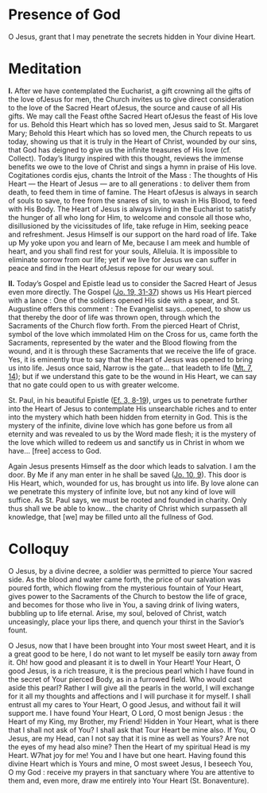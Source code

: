 # Presence of God

O Jesus, grant that I may penetrate the secrets hidden in Your divine Heart.

# Meditation

**I.** After we have contemplated the Eucharist, a gift crowning all the gifts of the love ofJesus for men, the Church invites us to give direct consideration to the love of the Sacred Heart ofJesus, the source and cause of all His gifts. We may call the Feast ofthe Sacred Heart ofJesus the feast of His love for us. Behold this Heart which has so loved men, Jesus said to St. Margaret Mary; Behold this Heart which has so loved men, the Church repeats to us today, showing us that it is truly in the Heart of Christ, wounded by our sins, that God has deigned to give us the infinite treasures of His love (cf. Collect). Today’s liturgy inspired with this thought, reviews the immense benefits we owe to the love of Christ and sings a hymn in praise of His love. Cogitationes cordis ejus, chants the Introit of the Mass : The thoughts of His Heart — the Heart of Jesus — are to all generations : to deliver them from death, to feed them in time of famine. The Heart ofJesus is always in search of souls to save, to free from the snares of sin, to wash in His Blood, to feed with His Body. The Heart of Jesus is always living in the Eucharist to satisfy the hunger of all who long for Him, to welcome and console all those who, disillusioned by the vicissitudes of life, take refuge in Him, seeking peace and refreshment. Jesus Himself is our support on the hard road of life. Take up My yoke upon you and learn of Me, because I am meek and humble of heart, and you shall find rest for your souls, Alleluia. It is impossible to eliminate sorrow from our life; yet if we live for Jesus we can suffer in peace and find in the Heart ofJesus repose for our weary soul.

**II.** Today’s Gospel and Epistle lead us to consider the Sacred Heart of Jesus even more directly. The Gospel ([Jo. 19, 31-37](https://vulgata.online/bible/Jo.19?ed=DR2&vfn=DR2.Jo.19.31-37:vs)) shows us His Heart pierced with a lance : One of the soldiers opened His side with a spear, and St. Augustine offers this comment : The Evangelist says...opened, to show us that thereby the door of life was thrown open, through which the Sacraments of the Church flow forth. From the pierced Heart of Christ, symbol of the love which immolated Him on the Cross for us, came forth the Sacraments, represented by the water and the Blood flowing from the wound, and it is through these Sacraments that we receive the life of grace. Yes, it is eminently true to say that the Heart of Jesus was opened to bring us into life. Jesus once said, Narrow is the gate... that leadeth to life ([Mt. 7, 14](https://vulgata.online/bible/Mt.7?ed=DR2&vfn=DR2.Mt.7.14:vs)); but if we understand this gate to be the wound in His Heart, we can say that no gate could open to us with greater welcome.

St. Paul, in his beautiful Epistle ([Ef. 3, 8-19](https://vulgata.online/bible/Ef.3?ed=DR2&vfn=DR2.Ef.3.8-19:vs)), urges us to penetrate further into the Heart of Jesus to contemplate His unsearchable riches and to enter into the mystery which hath been hidden from eternity in God. This is the mystery of the infinite, divine love which has gone before us from all eternity and was revealed to us by the Word made flesh; it is the mystery of the love which willed to redeem us and sanctify us in Christ in whom we have... [free] access to God.

Again Jesus presents Himself as the door which leads to salvation. I am the door. By Me if any man enter in he shall be saved ([Jo. 10, 9](https://vulgata.online/bible/Jo.10?ed=DR2&vfn=DR2.Jo.10.9:vs)). This door is His Heart, which, wounded for us, has brought us into life. By love alone can we penetrate this mystery of infinite love, but not any kind of love will suffice. As St. Paul says, we must be rooted and founded in charity. Only thus shall we be able to know... the charity of Christ which surpasseth all knowledge, that [we] may be filled unto all the fullness of God.

# Colloquy

O Jesus, by a divine decree, a soldier was permitted to pierce Your sacred side. As the blood and water came forth, the price of our salvation was poured forth, which flowing from the mysterious fountain of Your Heart, gives power to the Sacraments of the Church to bestow the life of grace, and becomes for those who live in You, a saving drink of living waters, bubbling up to life eternal. Arise, my soul, beloved of Christ, watch unceasingly, place your lips there, and quench your thirst in the Savior’s fount.

O Jesus, now that I have been brought into Your most sweet Heart, and it is a great good to be here, I do not want to let myself be easily torn away from it. Oh! how good and pleasant it is to dwell in Your Heart! Your Heart, O good Jesus, is a rich treasure, it is the precious pearl which I have found in the secret of Your pierced Body, as in a furrowed field. Who would cast aside this pearl? Rather I will give all the pearls in the world, I will exchange for it all my thoughts and affections and I will purchase it for myself. I shall entrust all my cares to Your Heart, O good Jesus, and without fail it will support me. I have found Your Heart, O Lord, O most benign Jesus : the Heart of my King, my Brother, my Friend! Hidden in Your Heart, what is there that I shall not ask of You? I shall ask that Tour Heart be mine also. If You, O Jesus, are my Head, can I not say that it is mine as well as Yours? Are not the eyes of my head also mine? Then the Heart of my spiritual Head is my Heart. W7hat joy for me! You and I have but one heart. Having found this divine Heart which is Yours and mine, O most sweet Jesus, I beseech You, O my God : receive my prayers in that sanctuary where You are attentive to them and, even more, draw me entirely into Your Heart (St. Bonaventure).
